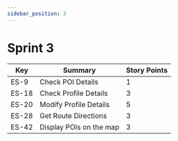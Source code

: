 ```yaml
---
sidebar_position: 3
---
```


# Sprint 3

| Key   | Summary                                | Story Points |
|-------|----------------------------------------|--------------|
| ES-9  | Check POI Details                      | 1            |
| ES-18 | Check Profile Details                  | 3            |
| ES-20 | Modify Profile Details                 | 5            |
| ES-28 | Get Route Directions                   | 3            |
| ES-42 | Display POIs on the map                | 3            |
